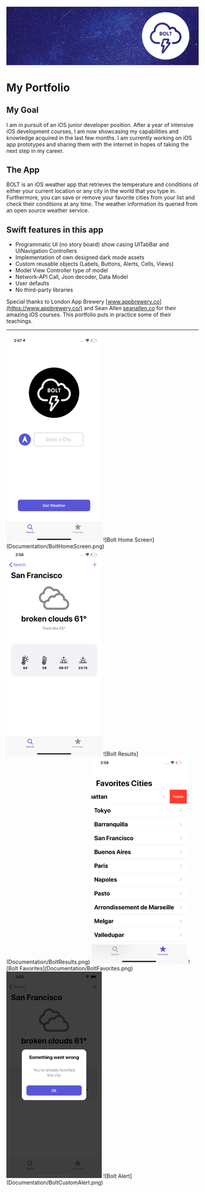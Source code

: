![Bolt Banner](Documentation/BoltBanner.png)
# My Portfolio

## My Goal

I am in pursuit of an iOS junior developer position. After a year of intensive iOS development courses, I am now showcasing my capabilities and knowledge acquired in the last few months. I am currently working on iOS app prototypes and sharing them with the internet in hopes of taking the next step in my career.

## The App

BOLT is an iOS weather app that retrieves the temperature and conditions of either your current location or any city in the world that you type in. Furthermore, you can save or remove your favorite cities from your list and check their conditions at any time.  The weather information its queried from an open source weather service. 

## Swift features in this app

* Programmatic UI (no story board) show casing UITabBar and UINavigation Controllers
* Implementation of own designed dark mode assets
* Custom reusable objects (Labels, Buttons, Alerts, Cells, Views)
* Model View Controller type of model
* Network-API Call, Json decoder, Data Model
* User defaults
* No third-party libraries

Special thanks to London App Brewery [www.appbrewery.co](https://www.appbrewery.co/) and Sean Allen [seanallen.co](https://seanallen.co/) for their amazing iOS courses. This portfolio puts in practice some of their teachings. 

-----------------------------------------
<img src="Documentation/BoltHomeScreen.png" width="250">
![Bolt Home Screen](Documentation/BoltHomeScreen.png)

<img src="Documentation/BoltResults.png" width="250">
![Bolt Results](Documentation/BoltResults.png)

<img src="Documentation/BoltFavorites.png" width="250">
![Bolt Favorites](Documentation/BoltFavorites.png)

<img src="Documentation/BoltCustomAlert.png" width="250">
![Bolt Alert](Documentation/BoltCustomAlert.png)

